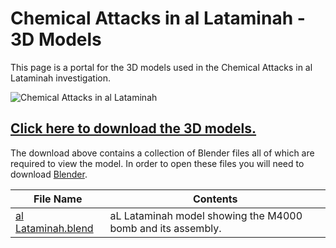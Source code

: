 # Chemical Attacks in al Lataminah - 3D Models

This page is a portal for the 3D models used in the Chemical Attacks in al Lataminah investigation.

![Chemical Attacks in al Lataminah](img/alLataminah.png)

## [**Click here to download the 3D models.**](https://fa-public-assets.fra1.digitaloceanspaces.com/alLataminah/al%20Lataminah.blend)

The download above contains a collection of Blender files all of which are required to view the model. In order to open these files you will need to download [Blender](https://www.blender.org/download/).

| File Name | Contents |
|---|---|
| [al Lataminah.blend](https://fa-public-assets.fra1.digitaloceanspaces.com/alLataminah/al%20Lataminah.blend) | aL Lataminah model showing the M4000 bomb and its assembly. |

